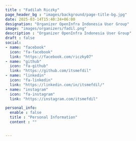 ```yaml
---
title : "Fadilah Riczky"
page_header_bg : "images/background/page-title-bg.jpg"
date: 2025-03-14T15:40:24+06:00
designation: "Organizer OpenInfra Indonesia User Group"
image: "images/organizers/fadil.png"
description : "Organizer OpenInfra Indonesia User Group"
draft : false
social:
- name: "facebook"
  icon: "fa-facebook"
  link: "https://facebook.com/riczky07"
- name: "github"
  icon: "fa-github"
  link: "https://github.com/itsmefdil"
- name: "linkedin"
  icon: "fa-linkedin"
  link: "https://linkedin.com/in/itsmefdil/"
- name: "instagram"
  icon: "fa-instagram"
  link: "https://instagram.com/itsmefdil"

personal_info:
  enable : false
  title : "Personal Information"
  content : ""


---
```

